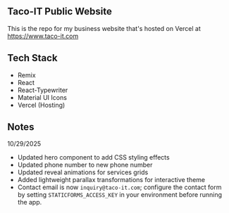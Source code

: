## Taco-IT Public Website

This is the repo for my business website that's hosted on Vercel at https://www.taco-it.com

## Tech Stack
- Remix
- React
- React-Typewriter
- Material UI Icons
- Vercel (Hosting)

## Notes
10/29/2025
- Updated hero component to add CSS styling effects
- Updated phone number to new phone number
- Updated reveal animations for services grids
- Added lightweight parallax transformations for interactive theme
- Contact email is now `inquiry@taco-it.com`; configure the contact form by setting `STATICFORMS_ACCESS_KEY` in your environment before running the app.
